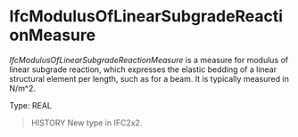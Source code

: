 # IfcModulusOfLinearSubgradeReactionMeasure

_IfcModulusOfLinearSubgradeReactionMeasure_ is a measure for modulus of linear subgrade reaction, which expresses the elastic bedding of a linear structural element per length, such as for a beam. It is typically measured in N/m\^2.
<!-- end of short definition -->


Type: REAL

> HISTORY New type in IFC2x2.
